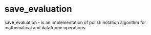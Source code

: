 # save_evaluation

save_evaluation - is an implementation of polish notation algorithm for mathematical and dataframe operations
